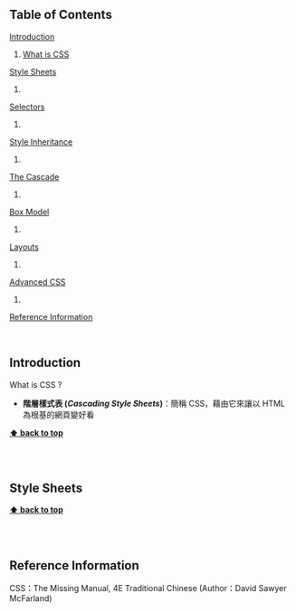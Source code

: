 ## Table of Contents

[Introduction](#introduction)

  1. [What is CSS](#what-is-css)

[Style Sheets](#stylesheets)

  1. []()

[Selectors](#selector)

  1. []()

[Style Inheritance](#style-inheritance)

  1. []()

[The Cascade](#the-cascade)

  1. []()

[Box Model](#box-model)

  1. []()

[Layouts](#layouts)

  1. []()

[Advanced CSS](#advanced-css)

  1. []()

[Reference Information](#reference-information)

<br />

## Introduction

<a name="what-is-html"></a>
What is CSS ?

  * **階層樣式表 (_Cascading Style Sheets_)**：簡稱 CSS，藉由它來讓以 HTML 為根基的網頁變好看

**[⬆ back to top](#table-of-contents)**

<br />
<br />

## Style Sheets


**[⬆ back to top](#table-of-contents)**

<br />
<br />

## Reference Information

CSS：The Missing Manual, 4E Traditional Chinese (Author：David Sawyer McFarland)

<br />
